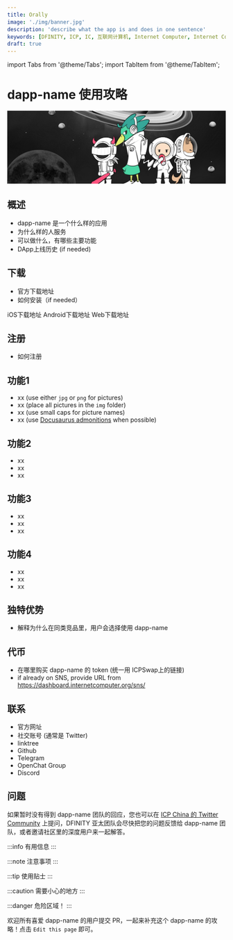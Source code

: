 ```yaml
---
title: Orally
image: './img/banner.jpg'
description: 'describe what the app is and does in one sentence'
keywords: [DFINITY, ICP, IC, 互联网计算机, Internet Computer, Internet Computer Protocol, Web3, Crypto, Blockchain, 区块链, 加密货币, DApp, 去中心化, 去中心化应用, developer, startup, dapp-name]
draft: true
---
```


import Tabs from '@theme/Tabs';
import TabItem from '@theme/TabItem';

# dapp-name 使用攻略

![AstroX](./img/banner.jpg)

## 概述

- dapp-name 是一个什么样的应用
- 为什么样的人服务
- 可以做什么，有哪些主要功能
- DApp上线历史 (if needed)

## 下载

- 官方下载地址
- 如何安装（if needed）

<Tabs>
  <TabItem value="iOS" label="iOS" default>
    iOS下载地址
  </TabItem>
  <TabItem value="Android" label="Android">
    Android下载地址
  </TabItem>
  <TabItem value="Web" label="Web">
    Web下载地址
  </TabItem>
</Tabs>

## 注册

- 如何注册

## 功能1

- xx (use either `jpg` or `png` for pictures)
- xx (place all pictures in the `img` folder)
- xx (use small caps for picture names)
- xx (use [Docusaurus admonitions](https://docusaurus.io/docs/markdown-features/admonitions) when possible)

## 功能2

- xx
- xx
- xx

## 功能3

- xx
- xx
- xx

## 功能4

- xx
- xx
- xx

## 独特优势

- 解释为什么在同类竞品里，用户会选择使用 dapp-name

## 代币

- 在哪里购买 dapp-name 的 token (统一用 ICPSwap上的链接)
- if already on SNS, provide URL from https://dashboard.internetcomputer.org/sns/ 

## 联系

- 官方网址
- 社交账号 (通常是 Twitter)
- linktree
- Github
- Telegram
- OpenChat Group
- Discord

## 问题

如果暂时没有得到 dapp-name 团队的回应，您也可以在 [ICP China 的 Twitter Community](https://twitter.com/i/communities/1679302895571988481) 上提问，DFINITY 亚太团队会尽快把您的问题反馈给 dapp-name 团队，或者邀请社区里的深度用户来一起解答。

:::info
有用信息
:::

:::note
注意事项
:::

:::tip
使用贴士
:::

:::caution
需要小心的地方
:::

:::danger
危险区域！
:::

欢迎所有喜爱 dapp-name 的用户提交 PR，一起来补充这个 dapp-name 的攻略！点击 `Edit this page` 即可。